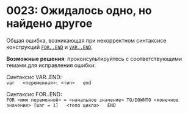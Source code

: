 # 0023: Ожидалось одно, но найдено другое

Общая ошибка, возникающая при некорректном синтаксисе конструкций [`FOR..END`](../../coding/loops.md#for-end) и [`VAR..END`](../../coding/variables.md#konstrukciya-var-end).

**Возможные решения**: проконсультируйтесь с соответствующими темами для исправления ошибки:

Синтаксис VAR..END:  
`var  
<переменная>: <тип>  
end`

Синтаксис FOR..END:  
`FOR <имя переменной> = <начальное значение> TO/DOWNTO <конечное значение> [шаг = 1]  
  <тело цикла>  
END`

